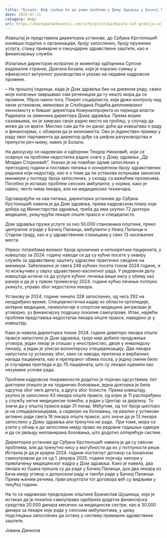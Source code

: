 ```yaml
---
title: "Бозало: Шеф гробља ће да реши проблем у Дому Здравља у Бачкој Паланци?"
date: 2025-07-21
category: Инфо
url: https://backapalankavesti.com/info/politika/bozalo-sef-groblja-ce-da-resi-problem-u-domu-zdravlja-u-backoj-palanci/
---
```


Извештај је представила директорка установе, др Срђана Крстоношић изневши податке о организацији, броју запослених, броју пружених услуга, стању примарне и секундарне здравствене заштите, као и финансирању служби.

Излагање директорке испратио је коментар одборника Српске радикалне странке, Драгана Бозала, који је изразио сумњу у ефикасност актуелног руководства и указао на недавне кадровске промене.

– На прошлој седници, када је Дом здравља био на дневном реду, свако моје излагање завршавао сам реченицом да ту нешто мора да се промени. Убрзо након тога, Покрет социјалиста, који држи контролу над овом установом, именовао је Слободана Родића дипломираног економисту и бившег директора Комуналпројекта из периода власти Радикала за заменика директора Дома здравља. Према мојим сазнањима, он је замрзао своје радно место на гробљу, у случају да може да се врати. Мислио сам да ће он данас доћи да извештава о раду и финансијама, с обзиром да је економиста. Ово је јединствен пример у раду овог парламента да директор дође са шефом рачуноводства и препусти реч њему, навео је Бозало.

На дискусију се надовезао и одборник Теодор Нинковић, који се осврнуо на проблем недостатка радне снаге у Дому здравља „Др Младен Стојановић“. Указао је на повећан одлив запослених у претходној години и поставио питања о конкретном броју здравствених радника који недостају, као и о томе да ли установа испуњава законски минимум у погледу броја запослених, у складу са важећим прописима. Посебно је истакао проблем сеоских амбуланти, у којима, како је навео, често нема лекара, али ни медицинских техничара.

Одговарајући на ова питања, директорка установе др Срђана Крстоношић навела је да Дом здравља, према кадровском плану који добија од Министарства здравља, треба да има укупно 72 доктора медицине, укључујући лекаре опште праксе и специјалисте.

Дом здравља пружа услуге за око 50.000 становника општине, преко централне зграде у Бачкој Паланци, амбуланти у Новој Паланци и Старом граду, као и у здравственим станицама у свих 13 насељених места.

Упркос потребама великог броја хроничних и непокретних пацијената, у извештају за 2024. годину наводи се да су кућне посете у оквиру службе за здравствену заштиту одраслих практично сведене на минимум. Забележено је свега 248 кућних посета током 2024 године, и то искључиво у сврху здравствено-васпитног рада. У редовном делу извештаја истиче се да услуге кућног лечења више нису у обиму као раније и да је у првом тромесечју 2024. године кућно лечење потпуно укинуто, управо због недостатка лекара.

Установу је 2024. године чинило 328 запослених, од чега 292 на неодређено време. Специјалистички кадар из области ортопедије, интерне медицине, гинекологије и спортске медицине ангажован је уговорно, уз финансијску подршку локалне самоуправе. Ипак, највећи проблем представља недостатак лекара опште праксе, наведено је у извештају.

Како је навела директорка током 2024. године деветоро лекара опште праксе напустило је Дом здравља, троје није добило продужење уговора, један лекар је отишао у иностранство, двоје у инвалидску пензију, а један је уписао волонтерску специјализацију. Два лекара напустила су установу због, како се наводи, притиска и вербалних напада пацијената, као и претераног обима посла, у једној смени било је случајева прегледа и до 70 пацијената, што су лекари оценили као нехумане услове рада.

Проблем кадровске покривености додатно је појачан одсуствима: пет докторки отишло је на трудничко боловање, једна докторка је била одсутна због неге детета, а друга због болести. Према извештају, укупно је запослено 43 лекара опште праксе, од којих је 11 распоређено у службу хитне медицинске помоћи, а један у Центар за дијализу. То значи да у општој пракси ради 31 лекар. Међутим, од тог броја шесторо је на специјализацијама, а седморо на боловању, па реално у установи активно ради свега 18 лекара опште праксе, што значи да је 13 лекара запослено у Дому здравља али тренутно не ради.  При томе, мора се узети у обзир и да запослени имају право на редовне годишње одморе и да се јављају непланирана боловања, што додатно оптерећује систем.

Директорка установе др Срђана Крстоношић навела је да су свесни проблема, али да тренутно нису у могућности да их у потпуности реше. Истакла је да је крајем 2024. године постигнут договор са локалном самоуправом да се од 1. јануара 2025. године појачају напори у привлачењу медицинског кадра у Дом здравља. Како је навела, два лекара из Оџака прешла су да раде у Бачкој Паланци, док два лекара из Бача имају уговор о допунском раду и такође раде у Бачкој Паланци. Према њеним речима, први резултати тог договора већ су видљиви у текућој години.

На то се надовезао председник општине Бранислав Шушница, који је истакао да је локална самоуправа одобрила додатна финансијска средства 20.000 динара месечно за медицинске сестре, као и 30.000 динара за лекаре који раде у сеоским амбулантама, у циљу подстицања запослених да остану у систему примарне здравствене заштите.

Јована Данилов
